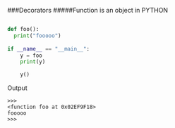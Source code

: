 ###Decorators
#####Function is an object in PYTHON
``` python

def foo():
  print("fooooo")
  
if __name__ == "__main__":
    y = foo
    print(y)

    y()

```
Output
```
>>> 
<function foo at 0x02EF9F18>
fooooo
>>> 
```

#####
